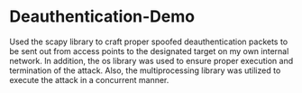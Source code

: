 # Deauthentication-Demo
Used the scapy library to craft proper spoofed deauthentication packets to be sent out from access points to the designated target on my own internal network. In addition, the os library was used to ensure proper execution and termination of the attack. Also, the multiprocessing library was utilized to execute the attack in a concurrent manner.
